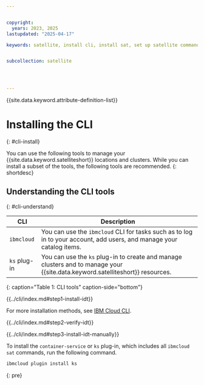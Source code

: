 ```yaml
---


copyright: 
  years: 2023, 2025
lastupdated: "2025-04-17"

keywords: satellite, install cli, install sat, set up satellite command line, satellite command line, satellite cli, sat commands


subcollection: satellite

 


---
```



{{site.data.keyword.attribute-definition-list}}

# Installing the CLI
{: #cli-install}


You can use the following tools to manage your {{site.data.keyword.satelliteshort}} locations and clusters. While you can install a subset of the tools, the following tools are recommended.
{: shortdesc}


## Understanding the CLI tools
{: #cli-understand}

| CLI | Description |
| --- | --- |
| `ibmcloud` | You can use the `ibmcloud` CLI for tasks such as to log in to your account, add users, and manage your catalog items. |
| `ks` plug-in | You can use the `ks` plug-in to create and manage clusters and to manage your {{site.data.keyword.satelliteshort}} resources. |
{: caption="Table 1: CLI tools" caption-side="bottom"}


{{../cli/index.md#step1-install-idt}}

For more installation methods, see [IBM Cloud CLI](/docs/cli?topic=cli-getting-started).

{{../cli/index.md#step2-verify-idt}}

{{../cli/index.md#step3-install-idt-manually}}


To install the `container-service` or `ks` plug-in, which includes all `ibmcloud sat` commands, run the following command.

```sh
ibmcloud plugin install ks
```
{: pre}
